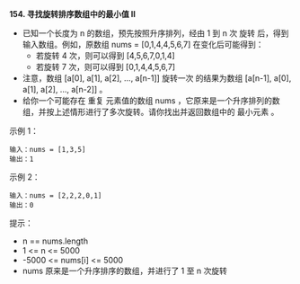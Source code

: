 **154. 寻找旋转排序数组中的最小值 II**
- 已知一个长度为 n 的数组，预先按照升序排列，经由 1 到 n 次 旋转 后，得到输入数组。例如，原数组 nums = [0,1,4,4,5,6,7] 在变化后可能得到：
    - 若旋转 4 次，则可以得到 [4,5,6,7,0,1,4]
    - 若旋转 7 次，则可以得到 [0,1,4,4,5,6,7]
- 注意，数组 [a[0], a[1], a[2], ..., a[n-1]] 旋转一次 的结果为数组 [a[n-1], a[0], a[1], a[2], ..., a[n-2]] 。
- 给你一个可能存在 重复 元素值的数组 nums ，它原来是一个升序排列的数组，并按上述情形进行了多次旋转。请你找出并返回数组中的 最小元素 。

示例 1：
```
输入：nums = [1,3,5]
输出：1
```
示例 2：
```
输入：nums = [2,2,2,0,1]
输出：0
```

提示：
- n == nums.length
- 1 <= n <= 5000
- -5000 <= nums[i] <= 5000
- nums 原来是一个升序排序的数组，并进行了 1 至 n 次旋转